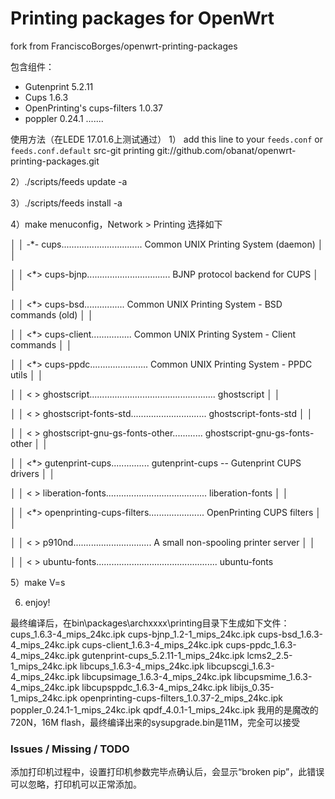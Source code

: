 # Printing packages for OpenWrt

fork from FranciscoBorges/openwrt-printing-packages

包含组件：
- Gutenprint 5.2.11
- Cups 1.6.3
- OpenPrinting's cups-filters 1.0.37
- poppler 0.24.1
.......


使用方法（在LEDE 17.01.6上测试通过）
1） add this line to your `feeds.conf` or `feeds.conf.default`
src-git printing git://github.com/obanat/openwrt-printing-packages.git

2）./scripts/feeds update -a

3）./scripts/feeds install -a

4）make menuconfig，Network > Printing 选择如下

  │ │  -*- cups................................ Common UNIX Printing System (daemon)       │ │
  
  │ │  <*>   cups-bjnp................................. BJNP protocol backend for CUPS     │ │
  
  │ │  <*> cups-bsd................ Common UNIX Printing System - BSD commands (old)       │ │
  
  │ │  <*> cups-client................ Common UNIX Printing System - Client commands       │ │
  
  │ │  <*> cups-ppdc....................... Common UNIX Printing System - PPDC utils       │ │
  
  │ │  < > ghostscript.................................................. ghostscript       │ │
  
  │ │  < > ghostscript-fonts-std.............................. ghostscript-fonts-std       │ │
  
  │ │  < > ghostscript-gnu-gs-fonts-other............ ghostscript-gnu-gs-fonts-other       │ │
  
  │ │  <*> gutenprint-cups............... gutenprint-cups -- Gutenprint CUPS drivers       │ │
  
  │ │  < > liberation-fonts........................................ liberation-fonts       │ │
  
  │ │  <*> openprinting-cups-filters...................... OpenPrinting CUPS filters       │ │
  
  │ │  < > p910nd............................... A small non-spooling printer server       │ │
  
  │ │  < > ubuntu-fonts................................................ ubuntu-fonts 

5）make V=s

6) enjoy!

最终编译后，在bin\packages\archxxxx\printing目录下生成如下文件：
cups_1.6.3-4_mips_24kc.ipk
cups-bjnp_1.2-1_mips_24kc.ipk
cups-bsd_1.6.3-4_mips_24kc.ipk
cups-client_1.6.3-4_mips_24kc.ipk
cups-ppdc_1.6.3-4_mips_24kc.ipk
gutenprint-cups_5.2.11-1_mips_24kc.ipk
lcms2_2.5-1_mips_24kc.ipk
libcups_1.6.3-4_mips_24kc.ipk
libcupscgi_1.6.3-4_mips_24kc.ipk
libcupsimage_1.6.3-4_mips_24kc.ipk
libcupsmime_1.6.3-4_mips_24kc.ipk
libcupsppdc_1.6.3-4_mips_24kc.ipk
libijs_0.35-1_mips_24kc.ipk
openprinting-cups-filters_1.0.37-2_mips_24kc.ipk
poppler_0.24.1-1_mips_24kc.ipk
qpdf_4.0.1-1_mips_24kc.ipk
我用的是魔改的720N，16M flash，最终编译出来的sysupgrade.bin是11M，完全可以接受

### Issues / Missing / TODO
添加打印机过程中，设置打印机参数完毕点确认后，会显示“broken pip”，此错误可以忽略，打印机可以正常添加。
